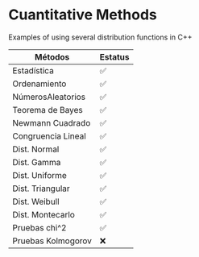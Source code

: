# Cuantitative Methods
Examples of using several distribution functions in C++

| Métodos            	| Estatus 	|
|--------------------	|---------	|
| Estadística        	| ✅       	|
| Ordenamiento       	| ✅       	|
| NúmerosAleatorios  	| ✅       	|
| Teorema de Bayes   	| ✅       	|
| Newmann Cuadrado   	| ✅       	|
| Congruencia Lineal 	| ✅       	|
| Dist. Normal       	| ✅       	|
| Dist. Gamma        	| ✅       	|
| Dist. Uniforme     	| ✅       	|
| Dist. Triangular   	| ✅       	|
| Dist. Weibull      	| ✅       	|
| Dist. Montecarlo   	| ✅       	|
| Pruebas chi^2      	| ✅       	|
| Pruebas Kolmogorov 	| ❌       	|
